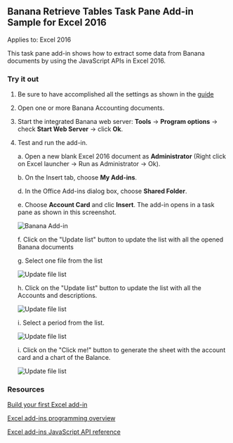 ## Banana Retrieve Tables Task Pane Add-in Sample for Excel 2016

Applies to: Excel 2016

This task pane add-in shows how to extract some data from Banana documents by using the JavaScript APIs in Excel 2016.


### Try it out

1. Be sure to have accomplished all the settings as shown in the [guide](https://github.com/BananaAccounting/General/blob/master/OfficeAddIns/CreateAddIn.md) 

2. Open one or more Banana Accounting documents.
   
3. Start the integrated Banana web server: **Tools** -> **Program options** -> check **Start Web Server** -> click **Ok**.

4. Test and run the add-in.

    a. Open a new blank Excel 2016 document as **Administrator** (Right click on Excel launcher -> Run as Administrator -> Ok).
    
    b. On the Insert tab, choose **My Add-ins**.

    d. In the Office Add-ins dialog box, choose **Shared Folder**.

    e. Choose **Account Card** and clic **Insert**. The add-in opens in a task pane as shown in this screenshot.
    
    ![Banana Add-in](https://raw.githubusercontent.com/BananaAccounting/General/master/OfficeAddIns/ExcelAddIns/AccountCard/Images/AccountCard_AddIn.png)
    
    f. Click on the "Update list" button to update the list with all the opened Banana documents
    
    g. Select one file from the list
    
    ![Update file list](https://raw.githubusercontent.com/BananaAccounting/General/master/OfficeAddIns/ExcelAddIns/AccountCard/Images/AccountCard_AddIn_file_selection.png)
    
    h. Click on the "Update list" button to update the list with all the Accounts and descriptions.
    
    ![Update file list](https://raw.githubusercontent.com/BananaAccounting/General/master/OfficeAddIns/ExcelAddIns/AccountCard/Images/AccountCard_AddIn_account_selection.png)
    
    i. Select a period from the list.
    
    ![Update file list](https://raw.githubusercontent.com/BananaAccounting/General/master/OfficeAddIns/ExcelAddIns/AccountCard/Images/AccountCard_AddIn_period_selection.png)
    
    i. Click on the "Click me!" button to generate the sheet with the account card and a chart of the Balance.
    
    ![Update file list](https://raw.githubusercontent.com/BananaAccounting/General/master/OfficeAddIns/ExcelAddIns/AccountCard/Images/AccountCard_addIn_Example.png)
    
    
    


### Resources
[Build your first Excel add-in](https://msdn.microsoft.com/en-us/library/office/mt616491.aspx)

[Excel add-ins programming overview](https://msdn.microsoft.com/en-us/library/office/mt616487.aspx)

[Excel add-ins JavaScript API reference](https://msdn.microsoft.com/en-us/library/office/mt616490.aspx)

   
